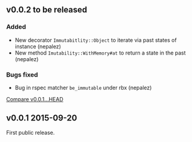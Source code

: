 ## v0.0.2 to be released

### Added

- New decorator `Immutabitlity::Object` to iterate via past states of instance (nepalez)
- New method `Imutability::WithMemory#at` to return a state in the past (nepalez)

### Bugs fixed

- Bug in rspec matcher `be_immutable` under rbx (nepalez)

[Compare v0.0.1...HEAD](https://github.com/nepalez/immutability/compare/v0.0.1...HEAD)

## v0.0.1 2015-09-20

First public release.
